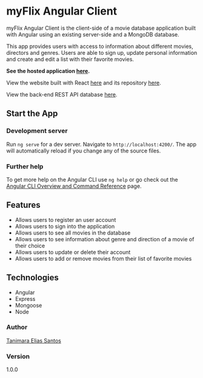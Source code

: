 # myFlix Angular Client

myFlix Angular Client is the client-side of a movie database application built with Angular using an existing server-side and a MongoDB database.

This app provides users with access to information about different movies, directors and genres. Users are able to sign up, update personal information and create and edit a list with their favorite movies.

**See the hosted application [here](https://tanimaraeliassantos.github.io/Angular-Client-myFlix-App/welcome).**

View the website built with React [here](https://moviesmyflix.netlify.app/) and its repository [here](https://github.com/tanimaraeliassantos/myFlix-client).

View the back-end REST API database [here](https://github.com/tanimaraeliassantos/myFlix-Project).

## Start the App

### Development server

Run `ng serve` for a dev server. Navigate to `http://localhost:4200/`. The app will automatically reload if you change any of the source files.

### Further help

To get more help on the Angular CLI use `ng help` or go check out the [Angular CLI Overview and Command Reference](https://angular.io/cli) page.

## Features

- Allows users to register an user account
- Allows users to sign into the application
- Allows users to see all movies in the database
- Allows users to see information about genre and direction of a movie of their choice
- Allows users to update or delete their account
- Allows users to add or remove movies from their list of favorite movies

## Technologies

- Angular
- Express
- Mongoose
- Node

### Author

[Tanimara Elias Santos](https://github.com/anthropovixen)

### Version

1.0.0

